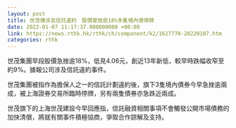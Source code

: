 ```yaml
---
layout: post
title: 世茂傳涉及信託違約　股價曾挫逾18%多隻境內債停牌
date: 2022-01-07 11:17:37.000000000 +08:00
link: https://news.rthk.hk/rthk/ch/component/k2/1627770-20220107.htm
categories: rthk
---
```


世茂集團早段股價急挫逾18%，低見4.06元，創近13年新低，較早時跌幅收窄至約9%。據報公司涉及信託違約事件。

世茂集團被指作為擔保人之一的信託計劃違約後，旗下3隻境內債券今早急挫逾兩成，被上海證券交易所臨時停牌，另有兩隻債券亦急跌近兩成。

世茂旗下的上海世茂建設今早回應指，信託融資相關事項不會觸發公開市場債務的加快清償，將就有關事件積極協商，爭取合作諒解及支持。
